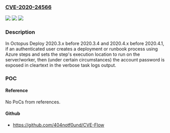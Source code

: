 ### [CVE-2020-24566](https://cve.mitre.org/cgi-bin/cvename.cgi?name=CVE-2020-24566)
![](https://img.shields.io/static/v1?label=Product&message=n%2Fa&color=blue)
![](https://img.shields.io/static/v1?label=Version&message=n%2Fa&color=blue)
![](https://img.shields.io/static/v1?label=Vulnerability&message=n%2Fa&color=brighgreen)

### Description

In Octopus Deploy 2020.3.x before 2020.3.4 and 2020.4.x before 2020.4.1, if an authenticated user creates a deployment or runbook process using Azure steps and sets the step's execution location to run on the server/worker, then (under certain circumstances) the account password is exposed in cleartext in the verbose task logs output.

### POC

#### Reference
No PoCs from references.

#### Github
- https://github.com/404notf0und/CVE-Flow

